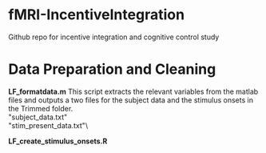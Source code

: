 # fMRI-IncentiveIntegration
Github repo for incentive integration and cognitive control study


# Data Preparation and Cleaning
**LF_formatdata.m**
  This script extracts the relevant variables from the matlab files and outputs a two files for the subject data and the stimulus onsets in the Trimmed folder.\
  "subject_data.txt"\
  "stim_present_data.txt"\  

**LF_create_stimulus_onsets.R**
